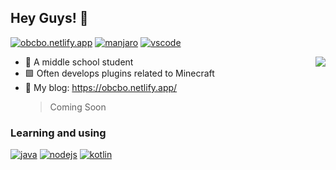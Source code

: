 ## Hey Guys! 👋

[![obcbo.netlify.app](https://img.shields.io/badge/BLOG-ObcbOの窝-blue?style=flat-square&logo=hexo)](https://obcbo.netlify.app/) [![manjaro](https://img.shields.io/badge/OS-Manjaro-succeed.svg?style=flat-square&logo=manjaro)](https://manjaro.org/) [![vscode](https://img.shields.io/badge/IDE-Visual%20Studio%20Code-blue?style=flat-square&logo=visual-studio-code&logoColor=ffffff)](https://code.visualstudio.com/)

<img src="https://github-readme-stats.vercel.app/api?username=ObcbO&show_icons=true&count_private=true&hide=prs&theme=default_repocard" align="right" />

- 🎈 A middle school student
- 🟩 Often develops plugins related to Minecraft
- 🌱 My blog: <https://obcbo.netlify.app/>
  > Coming Soon

### Learning and using

[![java](https://img.shields.io/badge/-Java-007396?style=flat-square&logo=java&logoColor=ffffff)](https://java.com/) [![nodejs](https://img.shields.io/badge/-Node.js-43853d?style=flat-square&logo=node.js&logoColor=ffffff)](https://nodejs.org/) [![kotlin](https://img.shields.io/badge/-Kotlin-blue?style=flat-square&logo=kotlin&color=a82daa)](https://kotlinlang.org/)
